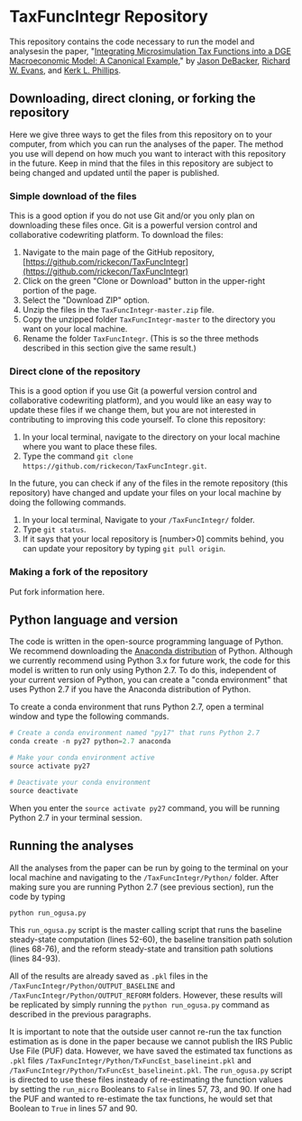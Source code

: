 # TaxFuncIntegr Repository
This repository contains the code necessary to run the model and analysesin the paper, "[Integrating Microsimulation Tax Functions into a DGE Macroeconomic Model: A Canonical Example](https://sites.google.com/site/rickecon/DEP_10pct.pdf)," by [Jason DeBacker](http://jasondebacker.com/), [Richard W. Evans](https://sites.google.com/site/rickecon/), and [Kerk L. Phillips](https://economics.byu.edu/Pages/Faculty%20Pages/Kerk-L.-Phillips.aspx).

## Downloading, direct cloning, or forking the repository
Here we give three ways to get the files from this repository on to your computer, from which you can run the analyses of the paper. The method you use will depend on how much you want to interact with this repository in the future. Keep in mind that the files in this repository are subject to being changed and updated until the paper is published.

### Simple download of the files
This is a good option if you do not use Git and/or you only plan on downloading these files once. Git is a powerful version control and collaborative codewriting platform. To download the files:

1. Navigate to the main page of the GitHub repository, [https://github.com/rickecon/TaxFuncIntegr](https://github.com/rickecon/TaxFuncIntegr)
2. Click on the green "Clone or Download" button in the upper-right portion of the page.
3. Select the "Download ZIP" option.
4. Unzip the files in the ```TaxFuncIntegr-master.zip``` file.
5. Copy the unzipped folder ```TaxFuncIntegr-master``` to the directory you want on your local machine.
6. Rename the folder ```TaxFuncIntegr```. (This is so the three methods described in this section give the same result.)

### Direct clone of the repository
This is a good option if you use Git (a powerful version control and collaborative codewriting platform), and you would like an easy way to update these files if we change them, but you are not interested in contributing to improving this code yourself. To clone this repository:

1. In your local terminal, navigate to the directory on your local machine where you want to place these files.
2. Type the command ```git clone https://github.com/rickecon/TaxFuncIntegr.git```.

In the future, you can check if any of the files in the remote repository (this repository) have changed and update your files on your local machine by doing the following commands.

1. In your local terminal, Navigate to your ```/TaxFuncIntegr/``` folder.
2. Type ```git status```.
3. If it says that your local repository is [number>0] commits behind, you can update your repository by typing ```git pull origin```.

### Making a fork of the repository
Put fork information here.

## Python language and version
The code is written in the open-source programming language of Python. We recommend downloading the [Anaconda distribution](https://www.continuum.io/downloads) of Python. Although we currently recommend using Python 3.x for future work, the code for this model is written to run only using Python 2.7. To do this, independent of your current version of Python, you can create a "conda environment" that uses Python 2.7 if you have the Anaconda distribution of Python.

To create a conda environment that runs Python 2.7, open a terminal window and type the following commands.
```python
# Create a conda environment named "py17" that runs Python 2.7
conda create -n py27 python=2.7 anaconda

# Make your conda environment active
source activate py27

# Deactivate your conda environment
source deactivate
```
When you enter the ```source activate py27``` command, you will be running Python 2.7 in your terminal session.

## Running the analyses
All the analyses from the paper can be run by going to the terminal on your local machine and navigating to the ```/TaxFuncIntegr/Python/``` folder. After making sure you are running Python 2.7 (see previous section), run the code by typing
```python
python run_ogusa.py
```
This ```run_ogusa.py``` script is the master calling script that runs the baseline steady-state computation (lines 52-60), the baseline transition path solution (lines 68-76), and the reform steady-state and transition path solutions (lines 84-93).

All of the results are already saved as ```.pkl``` files in the ```/TaxFuncIntegr/Python/OUTPUT_BASELINE``` and ```/TaxFuncIntegr/Python/OUTPUT_REFORM``` folders. However, these results will be replicated by simply running the ```python run_ogusa.py``` command as described in the previous paragraphs.

It is important to note that the outside user cannot re-run the tax function estimation as is done in the paper because we cannot publish the IRS Public Use File (PUF) data. However, we have saved the estimated tax functions as ```.pkl``` files ```/TaxFuncIntegr/Python/TxFuncEst_baselineint.pkl``` and ```/TaxFuncIntegr/Python/TxFuncEst_baselineint.pkl```. The ```run_ogusa.py``` script is directed to use these files insteady of re-estimating the function values by setting the ```run_micro``` Booleans to ```False``` in lines 57, 73, and 90. If one had the PUF and wanted to re-estimate the tax functions, he would set that Boolean to ```True``` in lines 57 and 90.
